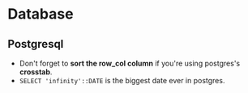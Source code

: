# Database

## Postgresql
- Don't forget to **sort the row_col column** if you're using postgres's **crosstab**.
- `SELECT 'infinity'::DATE` is the biggest date ever in postgres.
